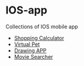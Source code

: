 # IOS-app
Collections of IOS mobile app

- [Shopping Calculator](./ShoppingCalculator)
- [Virtual Pet](./VirtualPet)
- [Drawing APP](./DrawingAPP)
- [Movie Searcher](./MovieSearcher)
